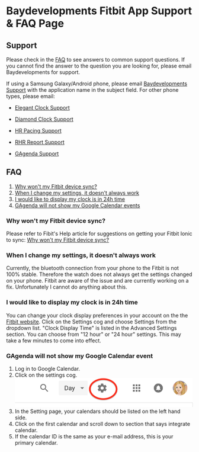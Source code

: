 # Baydevelopments Fitbit App Support & FAQ Page

## Support

Please check in the <a href="#FAQ">FAQ</a> to see answers to common support questions. If you cannot find the answer to the question you are looking for, please email Baydevelopments for support.

If using a Samsung Galaxy/Android phone, please email <a href="mailto:allyann.baydevelopments@gmail.com">Baydevelopments Support</a> with the application name in the subject field. For other phone types, please email: 

  *  <a href="mailto:allyann.baydevelopments+elegant_clock@gmail.com">Elegant Clock Support</a>

  *  <a href="mailto:allyann.baydevelopments+diamond_clock@gmail.com">Diamond Clock Support</a>

  *  <a href="mailto:allyann.baydevelopments+hr_pacing@gmail.com">HR Pacing Support</a>
  
  *  <a href="mailto:allyann.baydevelopments+rhr_report@gmail.com">RHR Report Support</a>
  
  *  <a href="mailto:allyann.baydevelopments+gagenda@gmail.com">GAgenda Support</a>


## <h2 id="FAQ">FAQ</h2>

1. <a href="#FAQ_1">Why won't my Fitbit device sync?</a>
2. <a href="#FAQ_2">When I change my settings, it doesn't always work</a>
3. <a href="#FAQ_3">I would like to display my clock is in 24h time</a>
4. <a href="#FAQ_4">GAgenda will not show my Google Calendar events</a>

### <h3 id="FAQ_1">Why won't my Fitbit device sync?</h3>

Please refer to Fibit's Help article for suggestions on getting your Fitbit Ionic to sync: <a href="http://help.fitbit.com/articles/en_US/Help_article/1866/?l=en_US&c=Topics%3ASyncing&fs=Search&pn=1">Why won't my Fitbit device sync?</a>

### <h3 id="FAQ_2">When I change my settings, it doesn't always work</h3>

Currently, the bluetooth connection from your phone to the Fitbit is not 100% stable. Therefore the watch does not always get the settings changed on your phone. Fitbit are aware of the issue and are currently working on a fix. Unfortunately I cannot do anything about this.

### <h3 id="FAQ_3">I would like to display my clock is in 24h time</h3>

You can change your clock display preferences in your account on the the <a href="https://www.fitbit.com/">Fitbit website</a>. Click on the Settings cog and choose Settings from the dropdown list. "Clock Display Time" is listed in the Advanced Settings section. You can choose from "12 hour" or "24 hour" settings. This may take a few minutes to come into effect.

### <h3 id="FAQ_4">GAgenda will not show my Google Calendar event</h3>

<ol>
 <li>Log in to Google Calendar.</li>
 <li>Click on the settings cog.
 <img src="./settingsCog.png" alt="settingsCog"/></li>
 <li>In the Setting page, your calendars should be listed on the left hand side.</li>
 <li>Click on the first calendar and scroll down to section that says integrate calendar.</li>
 <li>If the calendar ID is the same as your e-mail address, this is your primary calendar.</li>
</o>
